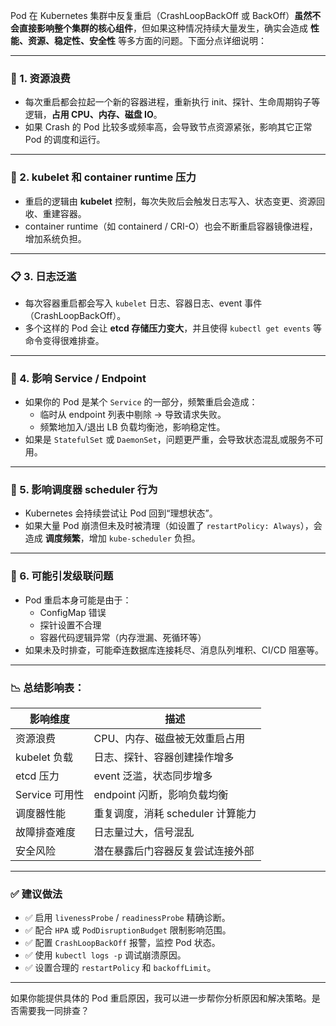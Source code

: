 Pod 在 Kubernetes 集群中反复重启（CrashLoopBackOff 或 BackOff）**虽然不会直接影响整个集群的核心组件**，但如果这种情况持续大量发生，确实会造成 **性能、资源、稳定性、安全性** 等多方面的问题。下面分点详细说明：

---

### 🚦 1. **资源浪费**

- 每次重启都会拉起一个新的容器进程，重新执行 init、探针、生命周期钩子等逻辑，**占用 CPU、内存、磁盘 IO**。
- 如果 Crash 的 Pod 比较多或频率高，会导致节点资源紧张，影响其它正常 Pod 的调度和运行。

---

### 🧠 2. **kubelet 和 container runtime 压力**

- 重启的逻辑由 **kubelet** 控制，每次失败后会触发日志写入、状态变更、资源回收、重建容器。
- container runtime（如 containerd / CRI-O）也会不断重启容器镜像进程，增加系统负担。

---

### 📋 3. **日志泛滥**

- 每次容器重启都会写入 `kubelet` 日志、容器日志、event 事件（CrashLoopBackOff）。
- 多个这样的 Pod 会让 **etcd 存储压力变大**，并且使得 `kubectl get events` 等命令变得很难排查。

---

### 📡 4. **影响 Service / Endpoint**

- 如果你的 Pod 是某个 `Service` 的一部分，频繁重启会造成：
  - 临时从 endpoint 列表中剔除 → 导致请求失败。
  - 频繁地加入/退出 LB 负载均衡池，影响稳定性。
- 如果是 `StatefulSet` 或 `DaemonSet`，问题更严重，会导致状态混乱或服务不可用。

---

### 🔁 5. **影响调度器 scheduler 行为**

- Kubernetes 会持续尝试让 Pod 回到“理想状态”。
- 如果大量 Pod 崩溃但未及时被清理（如设置了 `restartPolicy: Always`），会造成 **调度频繁**，增加 `kube-scheduler` 负担。

---

### 🔐 6. **可能引发级联问题**

- Pod 重启本身可能是由于：
  - ConfigMap 错误
  - 探针设置不合理
  - 容器代码逻辑异常（内存泄漏、死循环等）
- 如果未及时排查，可能牵连数据库连接耗尽、消息队列堆积、CI/CD 阻塞等。

---

### 📉 总结影响表：

| 影响维度 | 描述 |
|----------|------|
| 资源浪费 | CPU、内存、磁盘被无效重启占用 |
| kubelet 负载 | 日志、探针、容器创建操作增多 |
| etcd 压力 | event 泛滥，状态同步增多 |
| Service 可用性 | endpoint 闪断，影响负载均衡 |
| 调度器性能 | 重复调度，消耗 scheduler 计算能力 |
| 故障排查难度 | 日志量过大，信号混乱 |
| 安全风险 | 潜在暴露后门容器反复尝试连接外部 |

---

### ✅ 建议做法

- ✅ 启用 `livenessProbe` / `readinessProbe` 精确诊断。
- ✅ 配合 `HPA` 或 `PodDisruptionBudget` 限制影响范围。
- ✅ 配置 `CrashLoopBackOff` 报警，监控 Pod 状态。
- ✅ 使用 `kubectl logs -p` 调试崩溃原因。
- ✅ 设置合理的 `restartPolicy` 和 `backoffLimit`。

---

如果你能提供具体的 Pod 重启原因，我可以进一步帮你分析原因和解决策略。是否需要我一同排查？